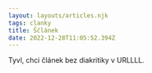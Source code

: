 ```yaml
---
layout: layouts/articles.njk
tags: clanky
title: Ščlánek
date: 2022-12-28T11:05:52.394Z
---
```

T﻿yvl, chci článek bez diakritiky v URLLLL.